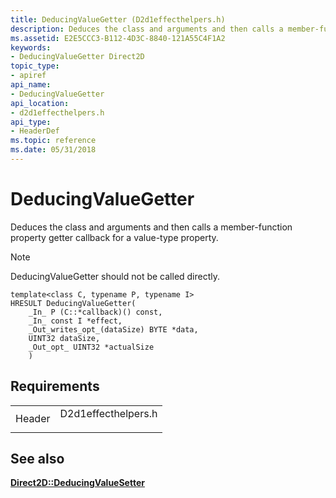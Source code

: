 ```yaml
---
title: DeducingValueGetter (D2d1effecthelpers.h)
description: Deduces the class and arguments and then calls a member-function property getter callback for a value-type property.
ms.assetid: E2E5CCC3-B112-4D3C-8840-121A55C4F1A2
keywords:
- DeducingValueGetter Direct2D
topic_type:
- apiref
api_name:
- DeducingValueGetter
api_location:
- d2d1effecthelpers.h
api_type:
- HeaderDef
ms.topic: reference
ms.date: 05/31/2018
---
```


# DeducingValueGetter

Deduces the class and arguments and then calls a member-function property getter callback for a value-type property.

> [!Note]  
> DeducingValueGetter should not be called directly.

 

``` syntax
template<class C, typename P, typename I>
HRESULT DeducingValueGetter(
    _In_ P (C::*callback)() const,
    _In_ const I *effect,
    _Out_writes_opt_(dataSize) BYTE *data,
    UINT32 dataSize,
    _Out_opt_ UINT32 *actualSize  
    ) 
```

## Requirements



|                   |                                                                                                |
|-------------------|------------------------------------------------------------------------------------------------|
| Header<br/> | <dl> <dt>D2d1effecthelpers.h</dt> </dl> |



## See also

<dl> <dt>

[**Direct2D::DeducingValueSetter**](deducingvaluesetter.md)
</dt> </dl>

 

 





